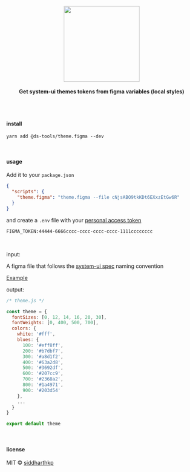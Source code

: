 <p align="center">
  <img src="https://avatars0.githubusercontent.com/u/54139355" height="200px"/>
  <br><br>
  <b>Get system-ui themes tokens from figma variables (local styles)</b>
  <br><br>

</p>

&nbsp;

#### install

```
yarn add @ds-tools/theme.figma --dev
```

&nbsp;

#### usage

Add it to your `package.json`

```json
{
  "scripts": {
    "theme.figma": "theme.figma --file cNjsABO9tkKDt6EXxzEtGw6R"
  }
}
```

and create a `.env` file with your [personal access token](https://www.figma.com/developers/api#access-tokens)

```
FIGMA_TOKEN:44444-6666cccc-cccc-cccc-cccc-1111cccccccc
```

&nbsp;

input:

A figma file that follows the [system-ui spec](https://system-ui.com/theme) naming convention

[Example](https://www.figma.com/file/cNjsABO9tkKDt6EXxzEtGw6R/Design-Tokens?node-id=0%3A1)

output:

```js
/* theme.js */

const theme = {
  fontSizes: [0, 12, 14, 16, 20, 30],
  fontWeights: [0, 400, 500, 700],
  colors: {
    white: '#fff',
    blues: {
      100: '#eff8ff',
      200: '#b7dbf7',
      300: '#a8d1f2',
      400: '#63a2d8',
      500: '#3692df',
      600: '#207cc9',
      700: '#2368a2',
      800: '#1a4971',
      900: '#203d54'
    },
    ...
  }
}

export default theme
```

&nbsp;

#### license

MIT © [siddharthkp](https://github.com/siddharthkp)
